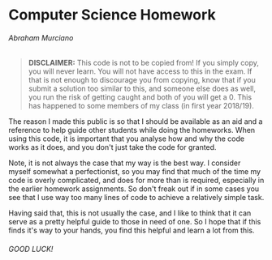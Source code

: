 # Computer Science Homework
###### Abraham Murciano

> **DISCLAIMER:** This code is not to be copied from! If you simply copy, you will never learn. You will not have access to this in the exam. If that is not enough to discourage you from copying, know that if you submit a solution too similar to this, and someone else does as well, you run the risk of getting caught and both of you will get a 0. This has happened to some members of my class (in first year 2018/19).

The reason I made this public is so that I should be available as an aid and a reference to help guide other students while doing the homeworks. When using this code, it is important that you analyse how and why the code works as it does, and you don't just take the code for granted.

Note, it is not always the case that my way is the best way. I consider myself somewhat a perfectionist, so you may find that much of the time my code is overly complicated, and does for more than is required, especially in the earlier homework assignments. So don't freak out if in some cases you see that I use way too many lines of code to achieve a relatively simple task.

Having said that, this is not usually the case, and I like to think that it can serve as a pretty helpful guide to those in need of one. So I hope that if this finds it's way to your hands, you find this helpful and learn a lot from this.

###### GOOD LUCK!
